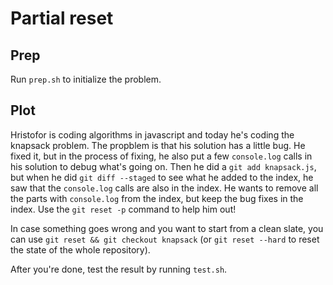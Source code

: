 # Partial reset

## Prep
Run `prep.sh` to initialize the problem.

## Plot

Hristofor is coding algorithms in javascript and today he's coding the knapsack problem. The propblem is that his solution has a little bug. He fixed it, but in the process of fixing, he also put a few `console.log` calls in his solution to debug what's going on. Then he did a `git add knapsack.js`, but when he did `git diff --staged` to see what he added to the index, he saw that the `console.log` calls are also in the index. He wants to remove all the parts with `console.log` from the index, but keep the bug fixes in the index. Use the `git reset -p` command to help him out!

In case something goes wrong and you want to start from a clean slate, you can use `git reset && git checkout knapsack` (or `git reset --hard` to reset the state of the whole repository).

After you're done, test the result by running `test.sh`.
